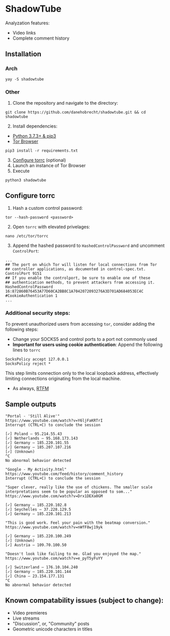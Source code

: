 # ShadowTube
Analyzation features:
 - Video links
 - Complete comment history
## Installation
### Arch
`yay -S shadowtube`
### Other
1. Clone the repository and navigate to the directory:
```
git clone https://github.com/danehobrecht/shadowtube.git && cd shadowtube
```
2. Install dependencies:
 - [Python 3.7.3+ & pip3](https://www.python.org/downloads/)
 - [Tor Browser](https://www.torproject.org/)
```
pip3 install -r requirements.txt
```
3. [Configure torrc](#configure-torrc) (optional)
4. Launch an instance of Tor Browser
5. Execute
```
python3 shadowtube
```
## Configure torrc
1. Hash a custom control password:
```
tor --hash-password <password>
```
2. Open `torrc` with elevated privelages:
```
nano /etc/tor/torrc
```
3. Append the hashed password to `HashedControlPassword` and uncomment `ControlPort`:
```
...
## The port on which Tor will listen for local connections from Tor
## controller applications, as documented in control-spec.txt.
ControlPort 9151
## If you enable the controlport, be sure to enable one of these
## authentication methods, to prevent attackers from accessing it.
HashedControlPassword 16:872860B76453A77D60CA2BB8C1A7042072093276A3D701AD684053EC4C
#CookieAuthentication 1
...
```
### Additional security steps:
To prevent unauthorized users from accessing `tor`, consider adding the following steps:
- Change your SOCKS5 and control ports to a port not commonly used
- **Important for users using cookie authentication**: Append the following lines to `torrc`
```
SocksPolicy accept 127.0.0.1
SocksPolicy reject *
```
This step limits connection only to the local loopback address, effectively limiting connections originating from the local machine.
- As always, [RTFM](https://2019.www.torproject.org/docs/documentation.html.en#UpToSpeed)
## Sample outputs
```
"Portal - 'Still Alive'"
https://www.youtube.com/watch?v=Y6ljFaKRTrI
Interrupt (CTRL+C) to conclude the session

[✓] Poland — 95.214.55.43
[✓] Netherlands — 95.168.173.143
[✓] Germany — 185.220.101.55
[✓] Germany — 185.207.107.216
[✓] (Unknown)
^C
No abnormal behavior detected
```
```
"Google - My Activity.html"
https://www.youtube.com/feed/history/comment_history
Interrupt (CTRL+C) to conclude the session

"Super clever, really like the use of chickens. The smaller scale interpretations seem to be popular as opposed to som..."
https://www.youtube.com/watch?v=Drx1DEXa0GM

[✓] Germany — 185.220.102.8
[✓] Seychelles — 37.228.129.5
[✓] Germany — 185.220.101.213

"This is good work. Feel your pain with the beatmap conversion."
https://www.youtube.com/watch?v=nWfF8wj19yk

[✓] Germany — 185.220.100.249
[✓] (Unknown)
[✓] Austria — 109.70.100.50

"Doesn't look like failing to me. Glad you enjoyed the map."
https://www.youtube.com/watch?v=e_pyT5yFuYY

[✓] Switzerland — 176.10.104.240
[✓] Germany — 185.220.101.144
[✓] China — 23.154.177.131
^C
No abnormal behavior detected
```
## Known compatability issues (subject to change):
 - Video premieres
 - Live streams
 - "Discussion", or, "Community" posts
 - Geometric unicode characters in titles